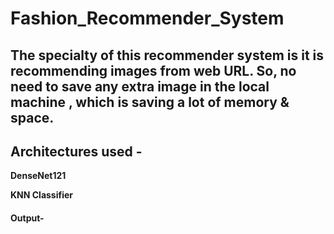 # Fashion_Recommender_System

## The specialty of this recommender system is it is recommending images from web URL. So, no need to save any extra image in the local machine , which is saving a lot of memory & space.

## Architectures used -

 **DenseNet121**  
 
 **KNN Classifier**
 
 #### Output-
 



